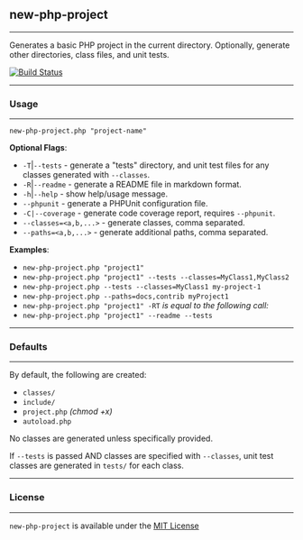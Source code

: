 ## new-php-project ##
---

Generates a basic PHP project in the current directory.  Optionally, generate other directories, class files, and unit tests.

[![Build Status](https://travis-ci.org/patinthehat/new-php-project.png)](https://travis-ci.org/patinthehat/new-php-project)

---
### Usage ###
---

  `new-php-project.php "project-name"`

  __Optional Flags__:
  
  - `-T`|`--tests` -  generate a "tests" directory, and 
    unit test files for any classes generated with `--classes`.
  - `-R`|`--readme` - generate a README file in markdown format.
  - `-h`|`--help` - show help/usage message.
  - `--phpunit` - generate a PHPUnit configuration file.
  - `-C|--coverage` - generate code coverage report, requires `--phpunit`.
  - `--classes=<a,b,...>` - generate classes, comma separated.
  - `--paths=<a,b,...>` - generate additional paths, comma separated.
      
  __Examples__:

  - `new-php-project.php "project1"`  
  - `new-php-project.php "project1" --tests --classes=MyClass1,MyClass2`
  - `new-php-project.php --tests --classes=MyClass1 my-project-1`
  - `new-php-project.php --paths=docs,contrib myProject1`
  - `new-php-project.php "project1" -RT` *is equal to the following call:*
  - `new-php-project.php "project1" --readme --tests`

---
### Defaults ###
---

By default, the following are created:

  - `classes/`
  - `include/`
  - `project.php` *(chmod +x)*
  - `autoload.php` 
  
  
No classes are generated unless specifically provided.

If `--tests` is passed AND classes are specified with `--classes`, unit test classes are generated in `tests/` for each class.

---
### License ###
---

`new-php-project` is available under the <a href="LICENSE">MIT License</a>

